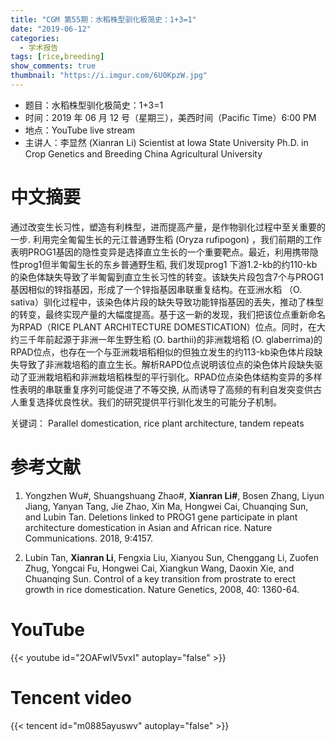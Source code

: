 ```yaml
---
title: "CGM 第55期：水稻株型驯化极简史：1+3=1"
date: "2019-06-12"
categories:
  - 学术报告
tags: [rice,breeding]
show_comments: true
thumbnail: "https://i.imgur.com/6U0KpzW.jpg"
---
```



- 题目：水稻株型驯化极简史：1+3=1
- 时间：2019 年 06 月 12 号（星期三），美西时间（Pacific Time）6:00 PM
- 地点：YouTube live stream
- 主讲人：李显然 (Xianran Li) Scientist at Iowa State University Ph.D. in Crop Genetics and Breeding China Agricultural University



# 中文摘要

通过改变生长习性，塑造有利株型，进而提高产量，是作物驯化过程中至关重要的一步. 利用完全匍匐生长的元江普通野生稻 (Oryza rufipogon) ，我们前期的工作表明PROG1基因的隐性变异是选择直立生长的一个重要靶点。最近，利用携带隐性prog1但半匍匐生长的东乡普通野生稻, 我们发现prog1 下游1.2-kb的约110-kb的染色体缺失导致了半匍匐到直立生长习性的转变。该缺失片段包含7个与PROG1基因相似的锌指基因，形成了一个锌指基因串联重复结构。在亚洲水稻 （O. sativa）驯化过程中，该染色体片段的缺失导致功能锌指基因的丢失，推动了株型的转变，最终实现产量的大幅度提高。基于这一新的发现，我们把该位点重新命名为RPAD（RICE PLANT ARCHITECTURE DOMESTICATION）位点。同时，在大约三千年前起源于非洲一年生野生稻 (O. barthii)的非洲栽培稻 (O. glaberrima)的RPAD位点，也存在一个与亚洲栽培稻相似的但独立发生的约113-kb染色体片段缺失导致了非洲栽培稻的直立生长。解析RAPD位点说明该位点的染色体片段缺失驱动了亚洲栽培稻和非洲栽培稻株型的平行驯化。RPAD位点染色体结构变异的多样性表明的串联重复序列可能促进了不等交换, 从而诱导了高频的有利自发突变供古人重复选择优良性状。我们的研究提供平行驯化发生的可能分子机制。

关键词： Parallel domestication, rice plant architecture, tandem repeats

# 参考文献
1.	Yongzhen Wu#, Shuangshuang Zhao#, **Xianran Li#**, Bosen Zhang, Liyun Jiang, Yanyan Tang, Jie Zhao, Xin Ma, Hongwei Cai, Chuanqing Sun, and Lubin Tan. Deletions linked to PROG1 gene participate in plant architecture domestication in Asian and African rice. Nature Communications. 2018, 9:4157.

2.	Lubin Tan, **Xianran Li**, Fengxia Liu, Xianyou Sun, Chenggang Li, Zuofen Zhug, Yongcai Fu, Hongwei Cai, Xiangkun Wang, Daoxin Xie, and Chuanqing Sun. Control of a key transition from prostrate to erect growth in rice domestication. Nature Genetics, 2008, 40: 1360-64.




# YouTube

{{< youtube id="2OAFwlV5vxI" autoplay="false" >}}

# Tencent video

{{< tencent id="m0885ayuswv" autoplay="false" >}}
